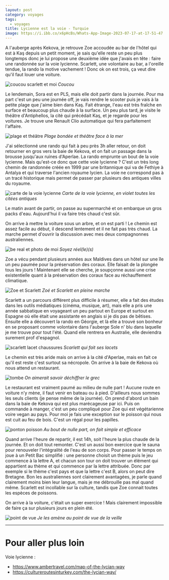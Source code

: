 ```yaml
---
layout: post
category: voyages
tags:
  - voyages
title: Lycienne est la voie - Turquie
image: https://i.ibb.co/x6pHcBs/Whats-App-Image-2023-07-17-at-17-51-47.jpg
---
```


A l'auberge après Kekova, je retrouve Zoe accoudée au bar de l'hôtel qui est à Kaş depuis un petit moment, je sais qu'elle reste un peu plus longtemps donc je lui propose une deuxième idée que j'avais en tête : faire une randonnée sur la voie lycienne. Scarlett, une volontaire au bar, a l'oreille tendue, la rando la motive vachement ! Donc ok on est trois, ça veut dire qu'il faut louer une voiture. 

![coucou scarlett et moi](https://i.ibb.co/x6pHcBs/Whats-App-Image-2023-07-17-at-17-51-47.jpg)
_Coucou_

<!--more-->

Le lendemain, Sora est en PLS, mais elle doit partir dans la journée. Pour ma part c'est un peu une journée off, je vais rendre le scooter puis je vais à la petite plage que j'aime bien dans Kaş. Fait étrange, l'eau est très fraîche en surface et beaucoup plus chaude à la surface. Un peu plus tard, je visite le théâtre d'Antiphellos, la cité qui précédait Kaş, et je regarde pour les voitures. Je trouve une Renault Clio automatique qui fera parfaitement l'affaire. 

![plage et théâtre](https://i.ibb.co/c1Ccr65/plagekas.jpg)
_Plage bondée et théâtre face à la mer_

J'ai sélectionné une rando qui fait à peu près 3h aller retour, on doit retourner en gros vers la baie de Kekova, et on fait un passage dans la brousse jusqu'aux ruines d'Aperlae.
La rando emprunte un bout de la voie lycienne. Mais qu'est-ce donc que cette voie lycienne ? C'est un très long chemin de randonnée créée en 1999 par une britannique qui va de Fethiye à Antalya et qui traverse l'ancien royaume lycien. La voie ne correspond pas à un tracé historique mais permet de passer par plusieurs des antiques villes du royaume. 

![carte de la voie lycienne](https://upload.wikimedia.org/wikipedia/commons/b/bc/Lyciawaymap.png)
_Carte de la voie lycienne, en violet toutes les citées antiques_

Le matin avant de partir, on passe au supermarché et on embarque un gros packs d'eau. Aujourd'hui il va faire très chaud c'est sûr.

On arrive à mettre la voiture sous un arbre, et on est parti ! Le chemin est assez facile au début, il descend lentement et il ne fait pas très chaud. La marche permet d'ouvrir la discussion avec mes deux compagnonnes australiennes. 

![be real et photo de moi](https://i.ibb.co/Dp19pz0/bereal.jpg)
_Soyez réel(le)(s)_

Zoe a vécu pendant plusieurs années aux Maldives dans un hôtel sur une île un peu paumée pour la préservation des coraux. Elle faisait de la plongée tous les jours ! Maintenant elle se cherche, je soupçonne aussi une crise existentielle quant à la préservation des coraux face au réchauffement climatique. 

![Zoe et Scarlett](https://i.ibb.co/4djbPn7/IMG-20230717-115522-r-R2-WYMh-U0-D.jpg)
_Zoé et Scarlett en pleine marche_

Scarlett a un parcours différent plus difficile à résumer, elle a fait des études dans les outils médiatiques (cinéma, musique, art), mais elle a pris une année sabbatique en voyageant un peu partout en Europe et surtout en Espagne où elle était une assistante en anglais si je dis pas de bêtises. Ensuite elle a découvert la rando en Géorgie, et là elle a trouvé son bonheur en se proposant comme volontaire dans l'auberge Sole n' blu dans laquelle je me trouve pour tout l'été. Quand elle rentrera en Australie, elle deviendra surement prof d'espagnol.

![scarlett lacet chaussures](https://i.ibb.co/HHV3dZw/IMG-20230717-115939-ut-N9-NW1f9f.jpg)
_Scarlett qui fait ses lacets_

Le chemin est très aride mais on arrive à la cité d'Aperlae, mais en fait ce qu'il est reste c'est surtout sa nécropole. On arrive à la baie de Kekova où nous attend un restaurant. 

![tombe](https://i.ibb.co/PhM6NcS/IMG-20230717-120055-j2si8d4j8v.jpg)
_On aimerait savoir déchiffrer le grec_

Le restaurant est vraiment paumé au milieu de nulle part ! Aucune route en voiture n'y mène, il faut venir en bateau ou à pied. D'ailleurs nous sommes les seuls clients (je pense même de la journée). On prend d'abord un bain dans la baie de Kekova qui est plus marécageuse par ici. Puis on commande à manger, c'est un peu compliqué pour Zoe qui est végétarienne voire vegan au pays. Pour moi je fais une exception sur le poisson qui nous est cuit au feu de bois. C'est un régal pour les papilles.

![ponton poisson](https://i.ibb.co/hy9MkNZ/restauponton.jpg)
_Au bout de nulle part, on fait simple et efficace_

Quand arrive l'heure de repartir, il est 14h, soit l'heure la plus chaude de la journée. Et on doit tout remonter. C'est un aussi bon exercice que le sauna pour renouveler l'intégralité de l'eau de son corps. Pour passer le temps on joue à un Petit Bac simplifié : une personne choisit un thème puis le jeu commence à la lettre A, et chacun son tour on doit trouver un élément qui appartient au thème et qui commence par la lettre attribuée. Donc par exemple si le thème c'est pays et que la lettre c'est B, alors on peut dire Bretagne. Bon les australiennes sont clairement avantagées, je parle quand clairement moins bien leur langue, mais je me débrouille pas mal quand même. Scarlett est incollable sur la culture, tandis que Zoe connait toutes les espèces de poissons.



On arrive à la voiture, c'était un super exercice ! Mais clairement impossible de faire ça sur plusieurs jours en plein été.

![point de vue](https://i.ibb.co/4ZZGVTH/Whats-App-Image-2023-07-17-at-17-51-46.jpg)
_Je les amène au point de vue de la veille_

--- 

# Pour aller plus loin

Voie lycienne : 
- https://www.ambertravel.com/map-of-the-lycian-way
- https://cultureroutesinturkey.com/the-lycian-way/

